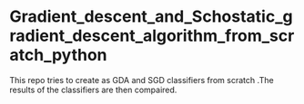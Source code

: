 # Gradient_descent_and_Schostatic_gradient_descent_algorithm_from_scratch_python
This repo tries to create as GDA and SGD classifiers from scratch .The results of the classifiers are then compaired.
